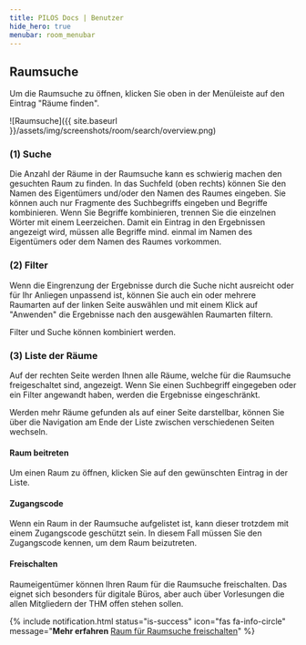 ```yaml
---
title: PILOS Docs | Benutzer
hide_hero: true
menubar: room_menubar
---
```


## Raumsuche

Um die Raumsuche zu öffnen, klicken Sie oben in der Menüleiste auf den Eintrag "Räume finden". 

![Raumsuche]({{ site.baseurl }}/assets/img/screenshots/room/search/overview.png)


### (1) Suche

Die Anzahl der Räume in der Raumsuche kann es schwierig machen den gesuchten Raum zu finden. In das Suchfeld (oben rechts) können Sie den Namen des Eigentümers und/oder den Namen des Raumes eingeben.
Sie können auch nur Fragmente des Suchbegriffs eingeben und Begriffe kombinieren. Wenn Sie Begriffe kombinieren, trennen Sie die einzelnen Wörter mit einem Leerzeichen. Damit ein Eintrag in den Ergebnissen angezeigt wird, müssen alle Begriffe mind. einmal im Namen des Eigentümers oder dem Namen des Raumes vorkommen.


### (2) Filter

Wenn die Eingrenzung der Ergebnisse durch die Suche nicht ausreicht oder für Ihr Anliegen unpassend ist, können Sie auch ein oder mehrere Raumarten auf der linken Seite auswählen und mit einem Klick auf "Anwenden" die Ergebnisse nach den ausgewählen Raumarten filtern.

Filter und Suche können kombiniert werden.

### (3) Liste der Räume

Auf der rechten Seite werden Ihnen alle Räume, welche für die Raumsuche freigeschaltet sind, angezeigt. Wenn Sie einen Suchbegriff eingegeben oder ein Filter angewandt haben, werden die Ergebnisse eingeschränkt.

Werden mehr Räume gefunden als auf einer Seite darstellbar, können Sie über die Navigation am Ende der Liste zwischen verschiedenen Seiten wechseln.

#### Raum beitreten
Um einen Raum zu öffnen, klicken Sie auf den gewünschten Eintrag in der Liste.

#### Zugangscode
Wenn ein Raum in der Raumsuche aufgelistet ist, kann dieser trotzdem mit einem Zugangscode geschützt sein. In diesem Fall müssen Sie den Zugangscode kennen, um dem Raum beizutreten. 

#### Freischalten
Raumeigentümer können Ihren Raum für die Raumsuche freischalten. Das eignet sich besonders für digitale Büros, aber auch über Vorlesungen die allen Mitgliedern der THM offen stehen sollen.

{% include notification.html status="is-success" icon="fas fa-info-circle" message="**Mehr erfahren**  [Raum für Raumsuche freischalten](../room/settings)" %}
